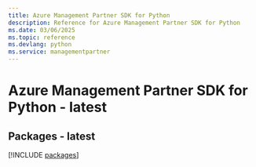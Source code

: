 ```yaml
---
title: Azure Management Partner SDK for Python
description: Reference for Azure Management Partner SDK for Python
ms.date: 03/06/2025
ms.topic: reference
ms.devlang: python
ms.service: managementpartner
---
```

# Azure Management Partner SDK for Python - latest
## Packages - latest
[!INCLUDE [packages](management-partner-index.md)]